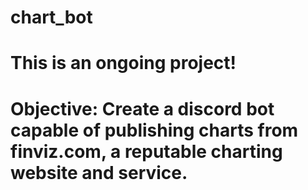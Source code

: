 # chart_bot

# This is an ongoing project!

# Objective: Create a discord bot capable of publishing charts from finviz.com, a reputable charting website and service.
